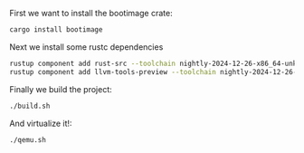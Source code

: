 First we want to install the bootimage crate:
```sh
cargo install bootimage
```

Next we install some rustc dependencies
```sh
rustup component add rust-src --toolchain nightly-2024-12-26-x86_64-unknown-linux-gnu
rustup component add llvm-tools-preview --toolchain nightly-2024-12-26-x86_64-unknown-linux-gnu
```

Finally we build the project:
```sh
./build.sh
```

And virtualize it!:
```sh
./qemu.sh
```
